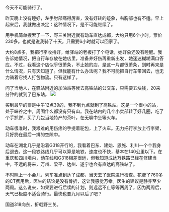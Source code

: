 今天不可能骑行了。


昨天晚上没有睡好，左手肘部痛得厉害，没有好转的迹象，右胸部也有不适。早上起来后，我就做出决定：这种情况下，是不可能继续了。


用手机简单搜索了一下，野三关附近就有动车直达成都，大约只用6个小时，票价230多。也就是说我骑了十天，只需要6小时就可以回家了。


大约8点多，我把行李收拾好，给驿站的老板打了个电话，她好象还没有睡醒。我告诉她情况，把自行车存放在她店里，准备养好伤再重新出发，她迷迷糊糊满口答应。不过，我看这个店似乎很萧条，不止她的店，是这一片都很萧条，到时再来是什么情况，只有天知道了。但我能有什么办法呢？我不可能把自行车带回去，也无力骑着它找人打包物流。只有这样了。


问了当地人，在驿站附近的加油站等候去高铁站的公交车，只需要五块钱，20来分钟的就到了巴东站。
![](https://gitee.com/waterchinap/g318/raw/master/IMG_20210612_093415.jpg#id=JGs3T&originHeight=4624&originWidth=3472&originalType=binary&ratio=1&status=done&style=none)


买到最早的票是中午12点39的，我不到九点就到了高铁站。这是一个很小的站，处于崃谷之中，周围什么都没有只有山。我在站内的几个小卖部转了好几圈，吃了个手抓饼，买了几包当地特产的茶叶，在无聊中坐等火车。


动车很准时，我艰难的用伤疼的手提着驼包，上了火车。无力把行李放上行李架，只好扔在最后一排的空隙中。


动车在湖北几乎是沿着G318开行的，我看着巴东、建始、恩施、利川一个个我身后退去。这一段铁路线几乎可以算是地铁，速度也不快，基本在140公里以下。在重庆和四川境内，动车线和G318相差很远，但我知道成达万铁路已经在修建当中，不远的将来，万州、梁平、达州、遂宁也会有直达的高铁站了。


不时眯上一小会儿，列车准点到达了成都，当天去了医院进行检查。花费了760多的CT费用后，医生的结论是没有骨折，这让我感觉万幸。医生的建议是静养至少两周。这么说来，如果要进行后续的计划，则远远不止等等两周了，因为两周后，天气已极度不适合骑行。最快也要九月以后了吧？


国道318向东，折戟野三关。
